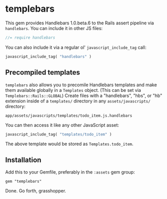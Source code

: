 # templebars

This gem provides Handlebars 1.0.beta.6 to the Rails assert pipeline via `handlebars`. You can include it in other JS files:

```js
//= require handlebars
```

You can also include it via a regular ol' `javascript_include_tag` call:

```ruby
javascript_include_tag( "handlebars" )
```

## Precompiled templates

`templebars` also allows you to precomile Handlebars templates and make them available globally in a `Templates` object. (This can be set via `Templebars::Rails::GLOBAL`) Create files with a "handlebars", "hbs", or "hb" extension inside of a `templates/` directory in any `assets/javascripts/` directory:

```
app/assets/javascripts/templates/todo_item.js.handlebars
```

You can then access it like any other JavaScript asset:

```ruby
javascript_include_tag( "templates/todo_item" )
```

The above template would be stored as `Templates.todo_item`.

## Installation

Add this to your Gemfile, preferably in the `:assets` gem group:

    gem "templebars"

Done. Go forth, grasshopper.
